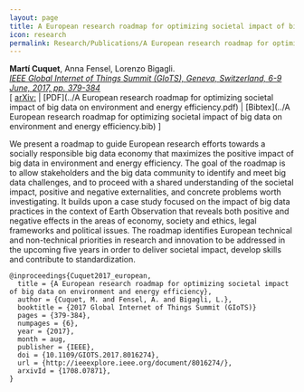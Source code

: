 ```yaml
---
layout: page
title: A European research roadmap for optimizing societal impact of big data on environment and energy efficiency
icon: research
permalink: Research/Publications/A European research roadmap for optimizing societal impact of big data on environment and energy efficiency/
---
```


**Martí Cuquet**, Anna Fensel, Lorenzo Bigagli.  
_[IEEE Global Internet of Things Summit (GIoTS), Geneva, Switzerland, 6-9 June, 2017, pp. 379-384](https://doi.org/10.1109/GIOTS.2017.8016274)_  
[ [arXiv:](https://arxiv.org/abs/1708.07871)
| [PDF](../A European research roadmap for optimizing societal impact of big data on environment and energy efficiency.pdf)
| [Bibtex](../A European research roadmap for optimizing societal impact of big data on environment and energy efficiency.bib) ]

We present a roadmap to guide European research efforts towards a socially
responsible big data economy that maximizes the positive impact of big data in
environment and energy efficiency. The goal of the roadmap is to allow
stakeholders and the big data community to identify and meet big data
challenges, and to proceed with a shared understanding of the societal impact,
positive and negative externalities, and concrete problems worth
investigating. It builds upon a case study focused on the impact of big data
practices in the context of Earth Observation that reveals both positive and
negative effects in the areas of economy, society and ethics, legal frameworks
and political issues. The roadmap identifies European technical and
non-technical priorities in research and innovation to be addressed in the
upcoming five years in order to deliver societal impact, develop skills and
contribute to standardization.

~~~
@inproceedings{Cuquet2017_european,
  title = {A European research roadmap for optimizing societal impact of big data on environment and energy efficiency},
  author = {Cuquet, M. and Fensel, A. and Bigagli, L.},
  booktitle = {2017 Global Internet of Things Summit (GIoTS)}
  pages = {379-384},
  numpages = {6},
  year = {2017},
  month = aug,
  publisher = {IEEE},
  doi = {10.1109/GIOTS.2017.8016274},
  url = {http://ieeexplore.ieee.org/document/8016274/},
  arxivId = {1708.07871},
}
~~~
